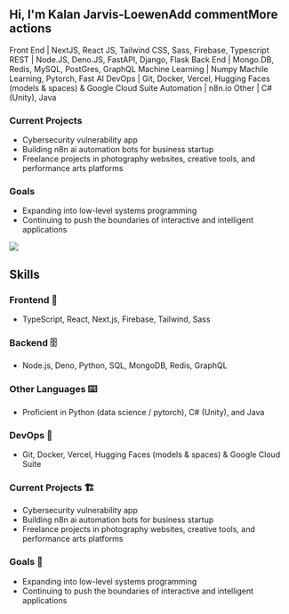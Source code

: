 ## Hi, I'm Kalan Jarvis-LoewenAdd commentMore actions
Front End | NextJS, React JS, Tailwind CSS, Sass, Firebase, Typescript
REST | Node.JS, Deno.JS, FastAPI, Django, Flask
Back End | Mongo.DB, Redis, MySQL, PostGres, GraphQL
Machine Learning | Numpy Machile Learning, Pytorch, Fast AI
DevOps | Git, Docker, Vercel, Hugging Faces (models & spaces) & Google Cloud Suite
Automation | n8n.io
Other | C# (Unity), Java

### Current Projects 
 - Cybersecurity vulnerability app
 - Building n8n ai automation bots for business startup 
 - Freelance projects in photography websites, creative tools, and performance arts platforms
### Goals 
 - Expanding into low-level systems programming
 - Continuing to push the boundaries of interactive and intelligent applications


<picture>
  <source
    srcset="https://github-readme-stats.vercel.app/api?username=kalandjl&show_icons=true&theme=algolia"
    media="(prefers-color-scheme: dark)"
  />
  <source
    srcset="https://github-readme-stats.vercel.app/api?username=kalandjl&show_icons=true"
    media="(prefers-color-scheme: light), (prefers-color-scheme: no-preference)"
  />
  <img src="https://github-readme-stats.vercel.app/api?username=kalandjl&show_icons=true" />
</picture>


## Skills
### Frontend 🎨
 - TypeScript, React, Next.js, Firebase, Tailwind, Sass
### Backend 🗄️
 - Node.js, Deno, Python, SQL, MongoDB, Redis, GraphQL
### Other Languages ⌨️ 
 - Proficient in Python (data science / pytorch), C# (Unity), and Java
### DevOps 🚀
 - Git, Docker, Vercel, Hugging Faces (models & spaces) & Google Cloud Suite
### Current Projects 🏗️
 - Cybersecurity vulnerability app
 - Building n8n ai automation bots for business startup 
 - Freelance projects in photography websites, creative tools, and performance arts platforms
### Goals 🎯
 - Expanding into low-level systems programming
 - Continuing to push the boundaries of interactive and intelligent applications

